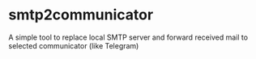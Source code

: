 # smtp2communicator
A simple tool to replace local SMTP server and forward received mail to selected communicator (like Telegram)
